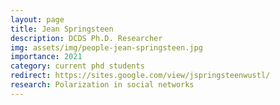 ```yaml
---
layout: page
title: Jean Springsteen
description: DCDS Ph.D. Researcher
img: assets/img/people-jean-springsteen.jpg
importance: 2021
category: current phd students
redirect: https://sites.google.com/view/jspringsteenwustl/
research: Polarization in social networks
---
```

